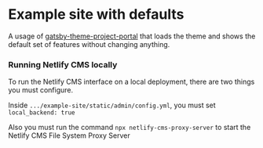 # Example site with defaults

A usage of
[gatsby-theme-project-portal](https://github.com/thepolicylab-projectportals/project-portal-theme)
that loads the theme and shows the default set of features without changing anything. 



### Running Netlify CMS locally
To run the Netlify CMS interface on a local deployment, there are two things you must configure. 

Inside `.../example-site/static/admin/config.yml`, you must set `local_backend: true`

Also you must run the command `npx netlify-cms-proxy-server` to start the Netlify CMS File System Proxy Server

